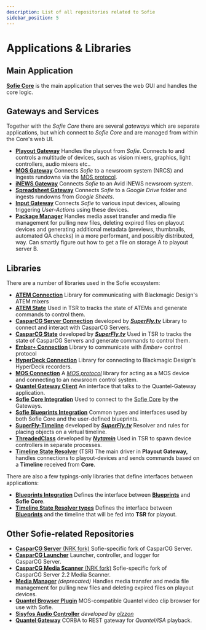 ```yaml
---
description: List of all repositories related to Sofie
sidebar_position: 5
---
```


# Applications & Libraries

## Main Application

[**Sofie&nbsp;Core**](https://github.com/nrkno/sofie-core) is the main application that serves the web GUI and handles the core logic.

## Gateways and Services

Together with the _Sofie&nbsp;Core_ there are several _gateways_ which are separate applications, but which connect to _Sofie&nbsp;Core_ and are managed from within the Core's web UI.

* [**Playout Gateway**](https://github.com/nrkno/sofie-core/tree/master/packages/playout-gateway) Handles the playout from _Sofie_. Connects to and controls a multitude of devices, such as vision mixers, graphics, light controllers, audio mixers etc..
* [**MOS Gateway**](https://github.com/nrkno/sofie-core/tree/master/packages/mos-gateway) Connects _Sofie_ to a newsroom system \(NRCS\) and ingests rundowns via the [MOS protocol](http://mosprotocol.com/).
* [**iNEWS Gateway**](https://github.com/tv2/inews-ftp-gateway) Connects _Sofie_ to an Avid iNEWS newsroom system.
* [**Spreadsheet Gateway**](https://github.com/SuperFlyTV/spreadsheet-gateway) Connects _Sofie_ to a _Google Drive_ folder and ingests rundowns from _Google Sheets_.
* [**Input Gateway**](https://github.com/nrkno/sofie-input-gateway) Connects _Sofie_ to various input devices, allowing triggering _User-Actions_ using these devices.
* [**Package Manager**](https://github.com/nrkno/sofie-package-manager) Handles media asset transfer and media file management for pulling new files, deleting expired files on playout devices and generating additional metadata (previews, thumbnails, automated QA checks) in a more performant, and possibly distributed, way. Can smartly figure out how to get a file on storage A to playout server B.


## Libraries

There are a number of libraries used in the Sofie ecosystem:

* [**ATEM Connection**](https://github.com/nrkno/sofie-atem-connection) Library for communicating with Blackmagic Design's ATEM mixers
* [**ATEM State**](https://github.com/nrkno/sofie-atem-state)  Used in TSR to tracks the state of ATEMs and generate commands to control them.
* [**CasparCG&nbsp;Server Connection**](https://github.com/SuperFlyTV/casparcg-connection) developed by **[_SuperFly.tv_](https://github.com/SuperFlyTV)** Library to connect and interact with CasparCG&nbsp;Servers.
* [**CasparCG State**](https://github.com/superflytv/casparcg-state) developed by **[_SuperFly.tv_](https://github.com/SuperFlyTV)** Used in TSR to tracks the state of CasparCG&nbsp;Servers and generate commands to control them.
* [**Ember+ Connection**](https://github.com/nrkno/sofie-emberplus-connection) Library to communicate with _Ember+_ control protocol 
* [**HyperDeck Connection**](https://github.com/nrkno/sofie-hyperdeck-connection) Library for connecting to Blackmagic Design's HyperDeck recorders.
* [**MOS Connection**](https://github.com/nrkno/sofie-mos-connection/) A [_MOS protocol_](http://mosprotocol.com/) library for acting as a MOS device and connecting to an newsroom control system.
* [**Quantel Gateway Client**](https://github.com/nrkno/sofie-quantel-gateway-client) An interface that talks to the Quantel-Gateway application.
* [**Sofie&nbsp;Core Integration**](https://github.com/nrkno/sofie-core-integration) Used to connect to the [Sofie&nbsp;Core](https://github.com/nrkno/sofie-core) by the Gateways.
* [**Sofie Blueprints Integration**](https://github.com/nrkno/sofie-sofie-blueprints-integration) Common types and interfaces used by both Sofie&nbsp;Core and the user-defined blueprints.
* [**SuperFly-Timeline**](https://github.com/SuperFlyTV/supertimeline) developed by **[_SuperFly.tv_](https://github.com/SuperFlyTV)** Resolver and rules for placing objects on a virtual timeline.
* [**ThreadedClass**](https://github.com/nytamin/threadedClass) developed by **[_Nytamin_](https://github.com/nytamin)** Used in TSR to spawn device controllers in separate processes.
* [**Timeline State Resolver**](https://github.com/nrkno/sofie-timeline-state-resolver) \(TSR\) The main driver in **Playout Gateway,** handles connections to playout-devices and sends commands based on a **Timeline** received from **Core**.



There are also a few typings-only libraries that define interfaces between applications:

* [**Blueprints Integration**](https://www.npmjs.com/package/@sofie-automation/blueprints-integration) Defines the interface between [**Blueprints**](../user-guide/concepts-and-architecture.md#blueprints) and **Sofie&nbsp;Core**.
* [**Timeline State Resolver types**](https://www.npmjs.com/package/timeline-state-resolver-types) Defines the interface between [**Blueprints**](../user-guide/concepts-and-architecture.md#blueprints) and the timeline that will be fed into **TSR** for playout.

## Other Sofie-related Repositories

* [**CasparCG&nbsp;Server** \(NRK fork\)](https://github.com/nrkno/sofie-casparcg-server) Sofie-specific fork of CasparCG&nbsp;Server.
* [**CasparCG Launcher**](https://github.com/nrkno/sofie-casparcg-launcher) Launcher, controller, and logger for CasparCG&nbsp;Server.
* [**CasparCG Media Scanner** \(NRK fork\)](https://github.com/nrkno/sofie-casparcg-server) Sofie-specific fork of CasparCG&nbsp;Server 2.2 Media&nbsp;Scanner.
* [**Media Manager**](https://github.com/nrkno/sofie-media-management) *(deprecated)* Handles media transfer and media file management for pulling new files and deleting expired files on playout devices.
* [**Quantel Browser Plugin**](https://github.com/nrkno/sofie-quantel-browser-plugin) MOS-compatible Quantel video clip browser for use with Sofie.
* [**Sisyfos Audio Controller**](https://github.com/nrkno/sofie-sisyfos-audio-controller) *developed by [_olzzon_](https://github.com/olzzon/)*
* [**Quantel Gateway**](https://github.com/nrkno/sofie-quantel-gateway) CORBA to REST gateway for _Quantel/ISA_ playback. 



